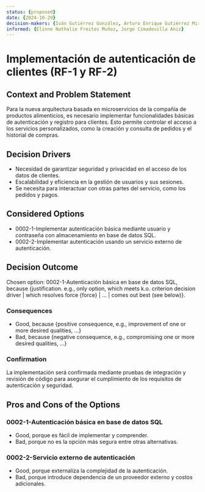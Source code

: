 ```yaml
---
status: {proposed}
date: {2024-10-29}
decision-makers: {Iván Gutiérrez González, Arturo Enrique Gutiérrez Mirandona}
informed: {Elinne Nathalie Freites Muñoz, Jorge Cimadevilla Aniz}
---
```


# Implementación de autenticación de clientes (RF-1 y RF-2)

## Context and Problem Statement

Para la nueva arquitectura basada en microservicios de la compañía de productos alimenticios, es necesario implementar funcionalidades básicas de autenticación y registro para clientes. Esto permite controlar el acceso a los servicios personalizados, como la creación y consulta de pedidos y el historial de compras.

## Decision Drivers

* Necesidad de garantizar seguridad y privacidad en el acceso de los datos de clientes.
* Escalabilidad y eficiencia en la gestión de usuarios y sus sesiones.
* Se necesita para interactuar con otras partes del servicio, como los pedidos y pagos.

## Considered Options

* 0002-1-Implementar autenticación básica mediante usuario y contraseña con almacenamiento en base de datos SQL.
* 0002-2-Implementar autenticación usando un servicio externo de autenticación.

## Decision Outcome

Chosen option: 0002-1-Autenticación básica en base de datos SQL, because {justification. e.g., only option, which meets k.o. criterion decision driver | which resolves force {force} | … | comes out best (see below)}.

### Consequences

* Good, because {positive consequence, e.g., improvement of one or more desired qualities, …}
* Bad, because {negative consequence, e.g., compromising one or more desired qualities, …}

### Confirmation

La implementación será confirmada mediante pruebas de integración y revisión de código para asegurar el cumplimiento de los requisitos de autenticación y seguridad.

## Pros and Cons of the Options

### 0002-1-Autenticación básica en base de datos SQL

* Good, porque es fácil de implementar y comprender.
* Bad, porque no es la opción más segura entre otras alternativas.

### 0002-2-Servicio externo de autenticación

* Good, porque externaliza la complejidad de la autenticación.
* Bad, porque introduce dependencia de un proveedor externo y costos adicionales.
